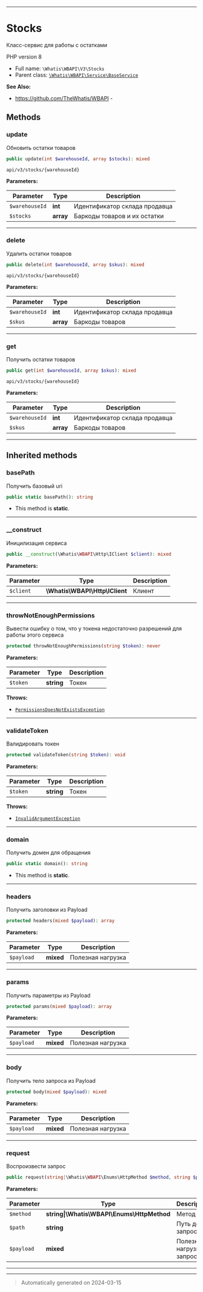 ***

# Stocks

Класс-сервис для работы
с остатками

PHP version 8

* Full name: `\Whatis\WBAPI\V3\Stocks`
* Parent class: [`\Whatis\WBAPI\Service\BaseService`](../Service/BaseService.md)

**See Also:**

* https://github.com/TheWhatis/WBAPI - 




## Methods


### update

Обновить остатки товаров

```php
public update(int $warehouseId, array $stocks): mixed
```

`api/v3/stocks/{warehouseId}`






**Parameters:**

| Parameter | Type | Description |
|-----------|------|-------------|
| `$warehouseId` | **int** | Идентификатор склада продавца |
| `$stocks` | **array** | Баркоды товаров и их остатки |





***

### delete

Удалить остатки товаров

```php
public delete(int $warehouseId, array $skus): mixed
```

`api/v3/stocks/{warehouseId}`






**Parameters:**

| Parameter | Type | Description |
|-----------|------|-------------|
| `$warehouseId` | **int** | Идентификатор склада продавца |
| `$skus` | **array** | Баркоды товаров |





***

### get

Получить остатки товаров

```php
public get(int $warehouseId, array $skus): mixed
```

`api/v3/stocks/{warehouseId}`






**Parameters:**

| Parameter | Type | Description |
|-----------|------|-------------|
| `$warehouseId` | **int** | Идентификатор склада продавца |
| `$skus` | **array** | Баркоды товаров |





***


## Inherited methods


### basePath

Получить базовый uri

```php
public static basePath(): string
```



* This method is **static**.








***

### __construct

Иницилизация сервиса

```php
public __construct(\Whatis\WBAPI\Http\IClient $client): mixed
```








**Parameters:**

| Parameter | Type | Description |
|-----------|------|-------------|
| `$client` | **\Whatis\WBAPI\Http\IClient** | Клиент |





***

### throwNotEnoughPermissions

Вывести ошибку о том, что у токена
недостаточно разрешений для работы
этого сервиса

```php
protected throwNotEnoughPermissions(string $token): never
```








**Parameters:**

| Parameter | Type | Description |
|-----------|------|-------------|
| `$token` | **string** | Токен |




**Throws:**

- [`PermissionsDoesNotExistsException`](../Exceptions/PermissionsDoesNotExistsException.md)



***

### validateToken

Валидировать токен

```php
protected validateToken(string $token): void
```








**Parameters:**

| Parameter | Type | Description |
|-----------|------|-------------|
| `$token` | **string** | Токен |




**Throws:**

- [`InvalidArgumentException`](../../../InvalidArgumentException.md)



***

### domain

Получить домен для обращения

```php
public static domain(): string
```



* This method is **static**.








***

### headers

Получить заголовки из Payload

```php
protected headers(mixed $payload): array
```








**Parameters:**

| Parameter | Type | Description |
|-----------|------|-------------|
| `$payload` | **mixed** | Полезная нагрузка |





***

### params

Получить параметры из Payload

```php
protected params(mixed $payload): array
```








**Parameters:**

| Parameter | Type | Description |
|-----------|------|-------------|
| `$payload` | **mixed** | Полезная нагрузка |





***

### body

Получить тело запроса из Payload

```php
protected body(mixed $payload): mixed
```








**Parameters:**

| Parameter | Type | Description |
|-----------|------|-------------|
| `$payload` | **mixed** | Полезная нагрузка |





***

### request

Воспроизвести запрос

```php
public request(string|\Whatis\WBAPI\Enums\HttpMethod $method, string $path, mixed $payload = null): mixed
```








**Parameters:**

| Parameter | Type | Description |
|-----------|------|-------------|
| `$method` | **string&#124;\Whatis\WBAPI\Enums\HttpMethod** | Метод |
| `$path` | **string** | Путь до запроса |
| `$payload` | **mixed** | Полезная нагрузка запроса |





***


***
> Automatically generated on 2024-03-15
